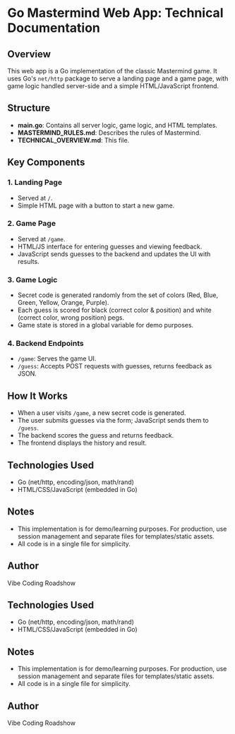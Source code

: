 
# Go Mastermind Web App: Technical Documentation

## Overview

This web app is a Go implementation of the classic Mastermind game. It uses Go's `net/http` package to serve a landing page and a game page, with game logic handled server-side and a simple HTML/JavaScript frontend.

## Structure

- **main.go**: Contains all server logic, game logic, and HTML templates.
- **MASTERMIND_RULES.md**: Describes the rules of Mastermind.
- **TECHNICAL_OVERVIEW.md**: This file.

## Key Components

### 1. Landing Page

- Served at `/`.
- Simple HTML page with a button to start a new game.

### 2. Game Page

- Served at `/game`.
- HTML/JS interface for entering guesses and viewing feedback.
- JavaScript sends guesses to the backend and updates the UI with results.

### 3. Game Logic

- Secret code is generated randomly from the set of colors (Red, Blue, Green, Yellow, Orange, Purple).
- Each guess is scored for black (correct color & position) and white (correct color, wrong position) pegs.
- Game state is stored in a global variable for demo purposes.

### 4. Backend Endpoints

- `/game`: Serves the game UI.
- `/guess`: Accepts POST requests with guesses, returns feedback as JSON.

## How It Works

- When a user visits `/game`, a new secret code is generated.
- The user submits guesses via the form; JavaScript sends them to `/guess`.
- The backend scores the guess and returns feedback.
- The frontend displays the history and result.

## Technologies Used

- Go (net/http, encoding/json, math/rand)
- HTML/CSS/JavaScript (embedded in Go)

## Notes

- This implementation is for demo/learning purposes. For production, use session management and separate files for templates/static assets.
- All code is in a single file for simplicity.

## Author

Vibe Coding Roadshow

## Technologies Used

- Go (net/http, encoding/json, math/rand)
- HTML/CSS/JavaScript (embedded in Go)

## Notes

- This implementation is for demo/learning purposes. For production, use session management and separate files for templates/static assets.
- All code is in a single file for simplicity.

## Author

Vibe Coding Roadshow
